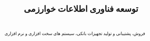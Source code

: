 ﻿---
layout: post
title: توسعه فناوری اطلاعات خوارزمی
name_en: kharazmico
company_slug: kharazmico
logo: 
cover: 
company_count:
founded:
location: ""
total_review: 
total_interview: 
salary_avg: 
salary_min: 
salary_max: 
rate: 
view_count: 
industry: کامپیوتر، فناوری اطلاعات و اینترنت
city: تهران, تهران
size_en: S
size: 501-1000 نفر
site: https://kharazmico.com/
---

فروش، پشتیبانی و تولید تجهیزات بانکی، سیستم های سخت افزاری و نرم افزاری